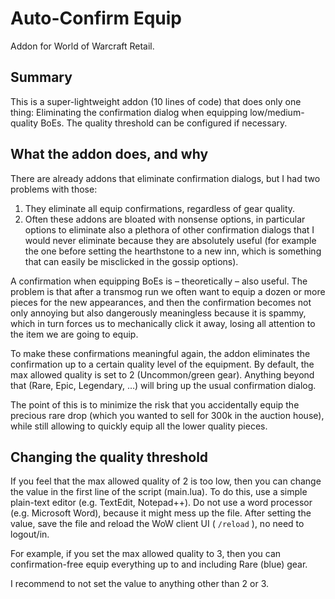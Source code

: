 # Auto-Confirm Equip

Addon for World of Warcraft Retail.

## Summary

This is a super-lightweight addon (10 lines of code) that does only one thing: Eliminating the confirmation dialog when equipping low/medium-quality BoEs. The quality threshold can be configured if necessary.

## What the addon does, and why

There are already addons that eliminate confirmation dialogs, but I had two problems with those:

1. They eliminate all equip confirmations, regardless of gear quality.
2. Often these addons are bloated with nonsense options, in particular options to eliminate also a plethora of other confirmation dialogs that I would never eliminate because they are absolutely useful (for example the one before setting the hearthstone to a new inn, which is something that can easily be misclicked in the gossip options).

A confirmation when equipping BoEs is – theoretically – also useful. The problem is that after a transmog run we often want to equip a dozen or more pieces for the new appearances, and then the confirmation becomes not only annoying but also dangerously meaningless because it is spammy, which in turn forces us to mechanically click it away, losing all attention to the item we are going to equip.

To make these confirmations meaningful again, the addon eliminates the confirmation up to a certain quality level of the equipment. By default, the max allowed quality is set to 2 (Uncommon/green gear). Anything beyond that (Rare, Epic, Legendary, …) will bring up the usual confirmation dialog.

The point of this is to minimize the risk that you accidentally equip the precious rare drop (which you wanted to sell for 300k in the auction house), while still allowing to quickly equip all the lower quality pieces.

## Changing the quality threshold

If you feel that the max allowed quality of 2 is too low, then you can change the value in the first line of the script (main.lua). To do this, use a simple plain-text editor (e.g. TextEdit, Notepad++). Do not use a word processor (e.g. Microsoft Word), because it might mess up the file. After setting the value, save the file and reload the WoW client UI ( `/reload` ), no need to logout/in.

For example, if you set the max allowed quality to 3, then you can confirmation-free equip everything up to and including Rare (blue) gear.

I recommend to not set the value to anything other than 2 or 3.


